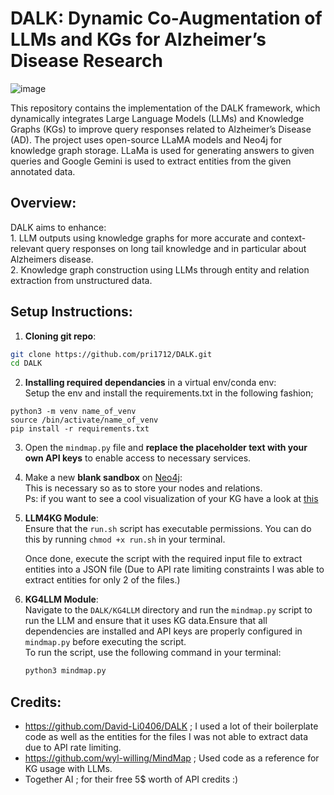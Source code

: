 # DALK: Dynamic Co-Augmentation of LLMs and KGs for Alzheimer’s Disease Research

![image](https://github.com/user-attachments/assets/22bf3fb3-2d49-45c5-a7c2-5419415346ac)

This repository contains the implementation of the DALK framework, which dynamically integrates Large Language Models (LLMs) and Knowledge Graphs (KGs) to improve query responses related to Alzheimer’s Disease (AD). The project uses open-source LLaMA models and Neo4j for knowledge graph storage. LLaMa is used for generating answers to given queries and Google Gemini is used to extract entities from the given annotated data.

## Overview:

DALK aims to enhance:  
  	1. LLM outputs using knowledge graphs for more accurate and context-relevant query responses on long tail knowledge and in particular about Alzheimers disease.  
    2. Knowledge graph construction using LLMs through entity and relation extraction from unstructured data.

## Setup Instructions:

1. **Cloning git repo**:  
```bash
git clone https://github.com/pri1712/DALK.git
cd DALK
```
2. **Installing required dependancies** in a virtual env/conda env:  
    Setup the env and install the requirements.txt in the following fashion;
```
python3 -m venv name_of_venv
source /bin/activate/name_of_venv
pip install -r requirements.txt
```
3. Open the `mindmap.py` file and **replace the placeholder text with your own API keys** to enable access to necessary services.  
4. Make a new **blank sandbox** on [Neo4j](https://sandbox.neo4j.com/):  
		This is necessary so as to store your nodes and relations.  
		Ps: if you want to see a cool visualization of your KG have a look at [this](https://neo4j.com/developer-blog/visualize-graph-embedding-algorithm-result-in-neuler/)
5. **LLM4KG Module**:  
   Ensure that the `run.sh` script has executable permissions. You can do this by running `chmod +x run.sh` in your terminal.
   
   Once done, execute the script with the required input file to extract entities into a JSON file (Due to API rate limiting constraints I was able to extract entities for only 2 of the files.)
6. **KG4LLM Module**:  
Navigate to the `DALK/KG4LLM` directory and run the `mindmap.py` script to run the LLM and ensure that it uses KG data.Ensure that all dependencies are installed and API keys are properly configured in `mindmap.py` before executing the script.  
	To run the script, use the following command in your terminal:  
	 ```bash
	 python3 mindmap.py
	 ```

## Credits:

- https://github.com/David-Li0406/DALK ; I used a lot of their boilerplate code as well as the entities for the files I was not able to extract data due to API rate limiting.
- https://github.com/wyl-willing/MindMap ; Used code as a reference for KG usage with LLMs.
- Together AI ; for their free 5$ worth of API credits :)
  

